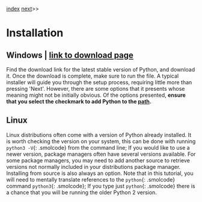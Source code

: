 [index]({{int_index}}) [next]({{int_running_code}})>>
# Installation
## Windows | [link to download page]({{ext_python_dl_page}})
Find the download link for the latest stable version of Python, and download it.
Once the download is complete, make sure to run the file.
A typical installer will guide you through the setup process, requiring little more than pressing 'Next'.
However, there are some options that it presents whose meaning might not be initially obvious.
Of the options presented, **ensure that you select the checkmark to add Python to the [path]({{int_misc_paths}}).**
## Linux
Linux distributions often come with a version of Python already installed.
It is worth checking the version on your system, this can be done with running `python3 -V`{: .smolcode} from the command line; If you would like to use a newer version, package managers often have several versions available.
For some package managers, you may need to add another source to retrieve versions not normally included in your distributions package manager.
Installing from source is also always an option.
Note that in this tutorial, you will need to mentally translate references to the `python`{: .smolcode} command `python3`{: .smolcode}; If you type just `python`{: .smolcode} there is a chance that you will be running the older Python 2 version.
